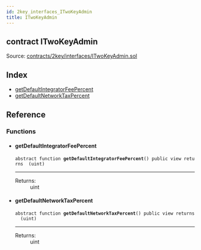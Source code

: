 ```yaml
---
id: 2key_interfaces_ITwoKeyAdmin
title: ITwoKeyAdmin
---
```


<div class="contract-doc"><div class="contract"><h2 class="contract-header"><span class="contract-kind">contract</span> ITwoKeyAdmin</h2><div class="source">Source: <a href="https://github.com/2keynet/web3-alpha/blob/v0.0.3/contracts/2key/interfaces/ITwoKeyAdmin.sol" target="_blank">contracts/2key/interfaces/ITwoKeyAdmin.sol</a></div></div><div class="index"><h2>Index</h2><ul><li><a href="2key_interfaces_ITwoKeyAdmin.html#getDefaultIntegratorFeePercent">getDefaultIntegratorFeePercent</a></li><li><a href="2key_interfaces_ITwoKeyAdmin.html#getDefaultNetworkTaxPercent">getDefaultNetworkTaxPercent</a></li></ul></div><div class="reference"><h2>Reference</h2><div class="functions"><h3>Functions</h3><ul><li><div class="item function"><span id="getDefaultIntegratorFeePercent" class="anchor-marker"></span><h4 class="name">getDefaultIntegratorFeePercent</h4><div class="body"><code class="signature"><span>abstract </span>function <strong>getDefaultIntegratorFeePercent</strong><span>() </span><span>public </span><span>view </span><span>returns  (uint) </span></code><hr/><dl><dt><span class="label-return">Returns:</span></dt><dd>uint</dd></dl></div></div></li><li><div class="item function"><span id="getDefaultNetworkTaxPercent" class="anchor-marker"></span><h4 class="name">getDefaultNetworkTaxPercent</h4><div class="body"><code class="signature"><span>abstract </span>function <strong>getDefaultNetworkTaxPercent</strong><span>() </span><span>public </span><span>view </span><span>returns  (uint) </span></code><hr/><dl><dt><span class="label-return">Returns:</span></dt><dd>uint</dd></dl></div></div></li></ul></div></div></div>
